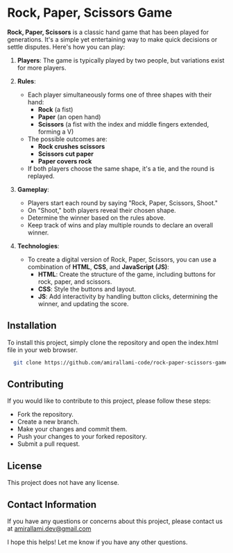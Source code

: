 # Rock, Paper, Scissors Game

**Rock, Paper, Scissors** is a classic hand game that has been played for generations. It's a simple yet entertaining way to make quick decisions or settle disputes. Here's how you can play:

1. **Players**: The game is typically played by two people, but variations exist for more players.

2. **Rules**:
    - Each player simultaneously forms one of three shapes with their hand:
        - **Rock** (a fist)
        - **Paper** (an open hand)
        - **Scissors** (a fist with the index and middle fingers extended, forming a V)
    - The possible outcomes are:
        - **Rock crushes scissors**
        - **Scissors cut paper**
        - **Paper covers rock**
    - If both players choose the same shape, it's a tie, and the round is replayed.

3. **Gameplay**:
    - Players start each round by saying "Rock, Paper, Scissors, Shoot."
    - On "Shoot," both players reveal their chosen shape.
    - Determine the winner based on the rules above.
    - Keep track of wins and play multiple rounds to declare an overall winner.

4. **Technologies**:
    - To create a digital version of Rock, Paper, Scissors, you can use a combination of **HTML**, **CSS**, and **JavaScript (JS)**:
        - **HTML**: Create the structure of the game, including buttons for rock, paper, and scissors.
        - **CSS**: Style the buttons and layout.
        - **JS**: Add interactivity by handling button clicks, determining the winner, and updating the score.

## Installation

To install this project, simply clone the repository and open the index.html file in your web browser.

```bash
  git clone https://github.com/amirallami-code/rock-paper-scissors-game.git
```

## Contributing
If you would like to contribute to this project, please follow these steps:

- Fork the repository.
- Create a new branch.
- Make your changes and commit them.
- Push your changes to your forked repository.
- Submit a pull request.

## License
This project does not have any license.

## Contact Information
If you have any questions or concerns about this project, please contact us at amirallami.dev@gmail.com

I hope this helps! Let me know if you have any other questions.

